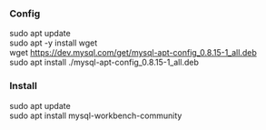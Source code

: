 ### Config 

  sudo apt update  
  sudo apt -y install wget  
  wget https://dev.mysql.com/get/mysql-apt-config_0.8.15-1_all.deb  
  sudo apt install ./mysql-apt-config_0.8.15-1_all.deb  
### Install 
  sudo apt update  
  sudo apt install mysql-workbench-community  
